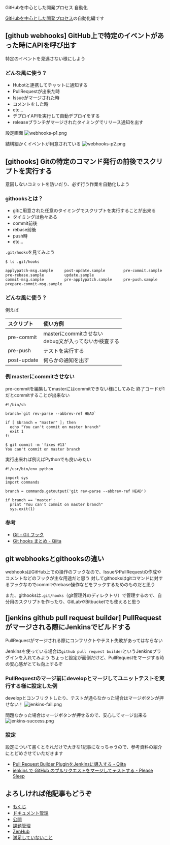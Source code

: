 GitHubを中心とした開発プロセス 自動化

[GitHubを中心とした開発プロセス](http://qiita.com/suzuki-hoge/items/a6e3bdc2cc1cf4e98ea1)の自動化編です

## [github webhooks] GitHub上で特定のイベントがあった時にAPIを呼び出す
特定のイベントを見逃さない様にしよう

### どんな風に使う？
+ Hubotと連携してチャットに通知する
 + PullRequestが出来た時
 + Issueがマージされた時
 + コメントをした時
 + etc...
+ デプロイAPIを実行して自動デプロイをする
+ releaseブランチがマージされたタイミングでリリース通知を出す

設定画面
![webhooks-p1.png](https://qiita-image-store.s3.amazonaws.com/0/113398/4a01fcca-15d0-121a-0733-02980b78ada4.png "webhooks-p1.png")

結構細かくイベントが用意されている
![webhooks-p2.png](https://qiita-image-store.s3.amazonaws.com/0/113398/dcdaf888-4faf-c202-e062-e11e917cc770.png "webhooks-p2.png")

## [githooks] Gitの特定のコマンド発行の前後でスクリプトを実行する
意図しないコミットを防いだり、必ず行う作業を自動化しよう

### githooksとは？
+ gitに用意された任意のタイミングでスクリプトを実行することが出来る
+ タイミングは色々ある
 + commit前後
 + rebase前後
 + push時
 + etc...

`.git/hooks`を見てみよう

```Sh
$ ls .git/hooks

applypatch-msg.sample     post-update.sample        pre-commit.sample         pre-rebase.sample         update.sample
commit-msg.sample         pre-applypatch.sample     pre-push.sample           prepare-commit-msg.sample
```

### どんな風に使う？
例えば

スクリプト  | 使い方例                                               
:--         | :--                                                    
pre-commit  | masterにcommitさせない<br>debug文が入ってないか検査する
pre-push    | テストを実行する
post-update | 何らかの通知を出す                                             

### 例 masterにcommitさせない
pre-commitを編集してmasterにはcommitできない様にしてみた
終了コードが1だとcommitすることが出来ない

```Sh:pre-commit
#!/bin/sh

branch=`git rev-parse --abbrev-ref HEAD`

if [ $branch = "master" ]; then
  echo "You can't commit on master branch"
  exit 1
fi
```

```Sh
$ git commit -m 'fixes #13'
You can't commit on master branch
```

実行出来れば例えばPythonでも良いみたい

```Python:pre-commit
#!/usr/bin/env python

import sys
import commands

branch = commands.getoutput('git rev-parse --abbrev-ref HEAD')

if branch == 'master':
  print "You can't commit on master branch"
  sys.exit(1)
```

### 参考
+ [Git - Git フック](https://git-scm.com/book/ja/v1/Git-%E3%81%AE%E3%82%AB%E3%82%B9%E3%82%BF%E3%83%9E%E3%82%A4%E3%82%BA-Git-%E3%83%95%E3%83%83%E3%82%AF)
+ [Git hooks まとめ - Qiita](http://qiita.com/khlizard/items/dfe1ec9d82c0ed5da7c6)

## git webhooksとgithooksの違い
webhooksはGitHub上での操作のフックなので、IssueやPullRequestの作成やコメントなどのフックが主な用途だと思う
対してgithooksはgitコマンドに対するフックなのでcommitやrebase操作などをフックするためのものだと思う

また、githooksは`.git/hooks`（git管理外のディレクトリ）で管理するので、自分用のスクリプトを作ったり、GitLabやBitbucketでも使えると思う

## [jenkins github pull request builder] PullRequestがマージされる際にJenkinsでビルドする
PullRequestがマージされる際にコンフリクトやテスト失敗があってはならない

Jenkinsを使っている場合は`github pull request builder`というJenkinsプラグインを入れてみよう
ちょっと設定が面倒だけど、PullRequestをマージする時の安心感がとても向上するぞ

### PullRequestのマージ前にdevelopとマージしてユニットテストを実行する様に設定した例
developとコンフリクトしたり、テストが通らなかった場合はマージボタンが押せない！
![jenkins-fail.png](https://qiita-image-store.s3.amazonaws.com/0/113398/fd3ce23d-fce6-9de3-6061-ffd84a1b8988.png "jenkins-fail.png")

問題なかった場合はマージボタンが押せるので、安心してマージ出来る
![jenkins-success.png](https://qiita-image-store.s3.amazonaws.com/0/113398/e1251841-10d8-4d71-f7e0-5c086b543879.png "jenkins-success.png")

### 設定
設定について書くとそれだけで大きな1記事になっちゃうので、参考資料の紹介にとどめさせていただきます

+ [Pull Request Builder PluginをJenkinsに導入する - Qiita](http://qiita.com/kompiro/items/a097b3b36aa30bc751c6)
+ [jenkins で GitHub のプルリクエストをマージしてテストする - Please Sleep](http://please-sleep.cou929.nu/jenkins-github-pull-request-builder-plugin.html)

## よろしければ他記事もどうぞ
+ [もくじ](http://qiita.com/suzuki-hoge/items/a6e3bdc2cc1cf4e98ea1)
+ [ドキュメント管理](http://qiita.com/suzuki-hoge/items/1d6022cca177e2d96bb5)
+ [公開](http://qiita.com/suzuki-hoge/items/cd5170e7090407eb3e66)
+ [課題管理](http://qiita.com/suzuki-hoge/items/3a568dff36fd981082ba)
+ [ZenHub](http://qiita.com/suzuki-hoge/items/f02b6752d8876ba6e114)
+ [満足していないこと](http://qiita.com/suzuki-hoge/items/1c0fa6a285aec080cd81)
